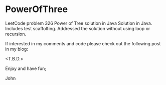 # PowerOfThree
LeetCode problem 326 Power of Tree solution in Java
Solution in Java.
Includes test scaffolfing.
Addressed the solution without using loop or recursion.

If interested in my comments and code please check out the following post in my blog:

<T.B.D.>

Enjoy and have fun;

John
